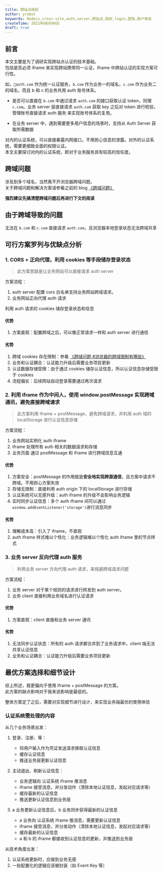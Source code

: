 ```yaml
---
title: 跨站点授权
author: yrobot
keywords: Nodejs,cross-site,auth,server,跨站点,授权,login,登陆,账户体系
createTime: 2021年08月09日
draft: true
---
```


## 前言

本文主要是为了调研实现跨站点认证的技术基础。  
包括是否必须 iframe 来实现跨站携带同一认证，iframe 中跨站认证的实现方案可行性。

如，`auth.com` 作为统一认证服务，`b.com` 作为业务一的域名，`c.com` 作为业务二的域名，而且 b 和 c 的业务共用 auth 账号体系。

- 是否可以直接在 `b.com` 中通过请求 `auth.com` 的接口获取认证 token，同理 `c.com`。业务 server 层直接请求 `auth.com` 获取 key 之后对 token 进行校验，管理账号直接请求 auth 服务 来实现账号体系的复用。

- 在业务 server 中，遇到需要更多用户信息的场景时，支持从 Auth Server 获取所需数据

对内的认证系统，可以直接暴露内网接口，不用担心信息的泄露。对外的认证系统，需要更细致全面的权限认证。  
本文主要探讨对内的认证系统，即对于业务服务具有较高的信任度。

## 跨域问题

涉及到多个域名，当然离不开浏览器跨域问题。  
关于跨域问题和解决方案请参看之前的 blog [《跨域问题》](../浏览器/跨域问题)

**强烈建议先搞清楚跨域问题后再进行下文的阅读**

## 由于跨域导致的问题

无法在 `b.com` 和 `c.com` 直接请求 `auth.com`，且浏览器本地登录状态无法跨域共享

## 可行方案罗列与优缺点分析

### 1. CORS + 正向代理，利用 cookies 等手段储存登录状态

> 此方案思路是让业务网站可以直接请求 auth server

方案流程：

1. auth server 配置 cors 白名单支持业务网站跨域请求。
2. 业务网站正向代理 auth 请求

利用 auth 请求的 cookies 储存登录状态和信息

#### 优势

1. 方案直观：配置跨域之后，可以像正常请求一样和 auth server 进行通信

#### 劣势

1. 跨域 cookies 存在限制：参看 [《跨域问题 #浏览器的跨域限制有哪些》](../浏览器/跨域问题#浏览器的跨域限制有哪些)
2. 业务和认证耦合：认证能力升级后需要业务项目更新
3. 认证数据存储受限：由于通过 cookies 储存认证信息，所以认证信息存储受限于 cookies
4. 流程偏长：后续网站自动登录需要通过再次请求

### 2. 利用 iframe 作为中间人，使用 window.postMessage 实现跨域通讯，避免直接跨域请求

> 此方案利用 iframe + postMessage，避免跨域请求，并利用 auth 域的 localStorage 进行认证信息存储

方案流程：

1. 业务网站实例化 auth iframe
2. iframe 处理所有 auth 相关的数据请求和存储
3. 业务页面 通过 postMessage 和 iframe 进行跨域信息互通

#### 优势

1. 方案安全：postMessage 的作用就是**安全地实现跨源通信**，且方案中请求不跨域。不用担心方案失效
2. 存储无限制：直接利用 auth origin 下的 localStorage 进行存储
3. 认证系统可以无感升级：auth iframe 的升级不会影响业务逻辑
4. 实时同步认证信息：多个 auth iframe 间可以通过 `window.addEventListener('storage')`进行消息同步

#### 劣势

1. 理解成本高：引入了 iframe，不直观
2. auth iframe 样式难以个性化：业务逻辑难以个性化 auth iframe 里的节点样式

### 3. 业务 server 反向代理 auth 服务

> 利用业务 server 方向代理 auth 请求，来规避跨域请求问题

方案流程：

1. 业务 server 对于某个规则的请求进行转发到 auth server。
2. 业务 client 直接利用业务域名进行认证请求

#### 优势

1. 方案直观：client 直接和业务 server 通讯

#### 劣势

1. 无法同步认证状态：所有的 auth 请求都合并到了业务请求中，client 端无法共享认证信息
2. 业务和认证耦合：认证能力升级后需要业务项目更新

## 最优方案选择和细节设计

综上所述，我更偏向于使用 iframe + postMessage 的方案。  
此方案的缺点影响对于我来说影响是最低的。

整体方案定了之后，需要对实现细节进行设计，来实现业务端最优的使用体验

### 认证系统需处理的内容

从几个业务场景出发：

1. 登录、注册、等：

   - 将用户输入作为凭证发送请求换取认证信息
   - 缓存认证信息
   - 推送业务层更新认证信息

2. 主动退出、刷新认证信息：

   - 业务逻辑向 认证系统 iframe 推消息
   - iframe 接受消息，并分发动作（清除本地认证信息，发起对应请求等）
   - 缓存最新的认证信息
   - 推送更新认证信息到业务层

3. a 业务更新认证信息后，b 业务同步获得最新的认证信息
   - a 业务向 认证系统 iframe 推消息，需要更新认证信息
   - iframe 接受消息，并分发动作（清除本地认证信息，发起对应请求等）
   - 缓存最新的认证信息
   - a 和 b 的 iframe 都接收到认证信息的更新，并推送到业务层

从技术角度出发：

1. 认证系统更新时，应做到业务无感
2. 一些配置化的逻辑应该被封装（如 Event Key 等）
